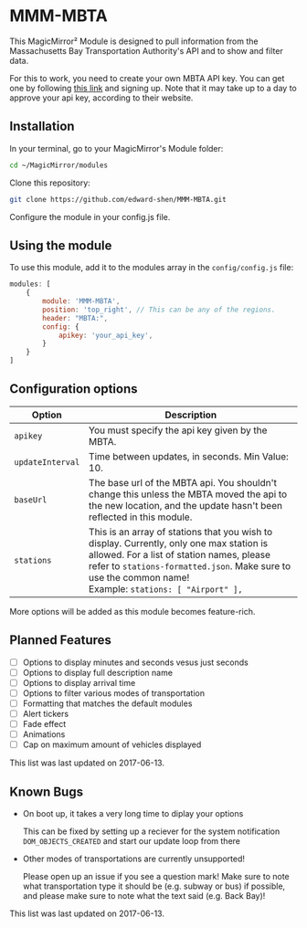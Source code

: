 # MMM-MBTA

This MagicMirror² Module is designed to pull information from the Massachusetts Bay Transportation Authority's API and to
show and filter data.

For this to work, you need to create your own MBTA API key. You can get one by following [this link][mbta dev portal] and 
signing up. Note that it may take up to a day to approve your api key, according to their website.

## Installation

In your terminal, go to your MagicMirror's Module folder:

```bash
cd ~/MagicMirror/modules
```
Clone this repository:
```bash
git clone https://github.com/edward-shen/MMM-MBTA.git
```
Configure the module in your config.js file.

## Using the module

To use this module, add it to the modules array in the `config/config.js` file:
```js
modules: [
    {
        module: 'MMM-MBTA',
        position: 'top_right', // This can be any of the regions.
        header: "MBTA:",
        config: {
            apikey: 'your_api_key',
        }
    }
]
```

## Configuration options

Option|Description
------|-----------
`apikey`|You must specify the api key given by the MBTA.
`updateInterval`|Time between updates, in seconds. Min Value: 10.
`baseUrl`|The base url of the MBTA api. You shouldn't change this unless the MBTA moved the api to the new location, and the update hasn't been reflected in this module.
`stations`|This is an array of stations that you wish to display. Currently, only one max station is allowed. For a list of station names, please refer to `stations-formatted.json`. Make sure to use the common name!<br/>Example: `stations: [ "Airport" ],`

More options will be added as this module becomes feature-rich.

## Planned Features
- [ ] Options to display minutes and seconds vesus just seconds
- [ ] Options to display full description name
- [ ] Options to display arrival time
- [ ] Options to filter various modes of transportation
- [ ] Formatting that matches the default modules
- [ ] Alert tickers
- [ ] Fade effect
- [ ] Animations
- [ ] Cap on maximum amount of vehicles displayed

This list was last updated on 2017-06-13.

## Known Bugs
- On boot up, it takes a very long time to diplay your options

  This can be fixed by setting up a reciever for the system notification `DOM_OBJECTS_CREATED` and start our update loop from there

- Other modes of transportations are currently unsupported!

  Please open up an issue if you see a question mark! Make sure to note what transportation type it should be (e.g. subway or bus) if possible, and please make sure to note what the text said (e.g. Back Bay)!

This list was last updated on 2017-06-13.

[mbta dev portal]: http://realtime.mbta.com/Portal/
